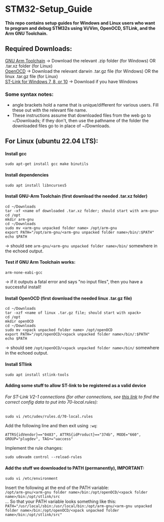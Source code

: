 # STM32-Setup_Guide
#### This repo contains setup guides for Windows and Linux users who want to program and debug STM32s using Vi/Vim, OpenOCD, STLink, and the Arm GNU Toolchain.  

## Required Downloads:
[GNU Arm Toolchain](https://developer.arm.com/downloads/-/arm-gnu-toolchain-downloads)  -> Download the relevant .zip folder (for Windows) OR .tar.xz folder (for Linux)  
[OpenOCD](https://github.com/xpack-dev-tools/openocd-xpack/releases) -> Download the relevant darwin .tar.gz file (for Windows) OR the linux .tar.gz file (for Linux)  
[ST-Link for Windows 7, 8, or 10](https://www.st.com/en/development-tools/stsw-link009.html#get-software) -> Download if you have Windows

### Some syntax notes:  
- angle brackets hold a name that is unique/different for various users. Fill these out with the relevant file name.  
- These instructions assume that downloaded files from the web go to ~/Downloads; if they don't, then use the pathname of the folder the downloaded files go to in place of ~/Downloads.
  
## For Linux (ubuntu 22.04 LTS):  

#### Install gcc  
```
sudo apt-get install gcc make binutils
```

#### Install dependencies   
```
sudo apt install libncurses5
```

#### Install GNU-Arm Toolchain (first download the needed .tar.xz folder)  
```
cd ~/Downloads
tar -xf <name of downloaded .tar.xz folder; should start with arm-gnu>
cd /opt
mkdir arm-gnu
cd ~/Downloads
sudo mv <arm-gnu unpacked folder name> /opt/arm-gnu
export PATH="/opt/arm-gnu/<arm-gnu unpacked folder name>/bin/:$PATH"
echo $PATH
```
-> should see `arm-gnu/<arm-gnu unpacked folder name>/bin/` somewhere in the echoed output.  

#### Test if GNU Arm Toolchain works:  
```
arm-none-eabi-gcc
```
-> if it outputs a fatal error and says "no input files", then you have a successful install!  

#### Install OpenOCD (first download the needed linux .tar.gz file)   
```
cd ~/Downloads
tar -xzf <name of linux .tar.gz file; should start with xpack>
cd /opt
mkdir openOCD
cd ~/Downloads
sudo mv <xpack unpacked folder name> /opt/openOCD
export PATH="/opt/openOCD/<xpack unpacked folder name>/bin/:$PATH"
echo $PATH
```
-> should see `/opt/openOCD/<xpack unpacked folder name>/bin/` somewhere in the echoed output.  

#### Install STlink
```
sudo apt install stlink-tools
```

#### Adding some stuff to allow ST-link to be registered as a valid device
###### For ST-Link V2-1 connections (for other connections, see [this link](https://github.com/arduino/OpenOCD/blob/master/contrib/60-openocd.rules) to find the correct config data to put into 70-local.rules):  
```
sudo vi /etc/udev/rules.d/70-local.rules
```
Add the following line and then exit using `:wq`:
```
ATTRS{idVendor}=="0483", ATTRS{idProduct}=="374b", MODE="660", GROUP="plugdev", TAG+="uaccess"
```
Implement the rule changes:
```
sudo udevadm control --reload-rules
```

#### Add the stuff we downloaded to PATH (permanently), IMPORTANT:  
```
sudo vi /etc/environment
```
Insert the following at the end of the PATH variable:    
`/opt/arm-gnu/<arm-gnu folder name>/bin:/opt/openOCD/<xpack folder name>/bin:/opt/stlink/src`  
... So that your PATH variable looks something like this:  
`PATH="/usr/local/sbin:/usr/local/bin:/opt/arm-gnu/<arm-gnu unpacked folder name>/bin:/opt/openOCD/<xpack unpacked folder name>/bin:/opt/stlink/src"`  








